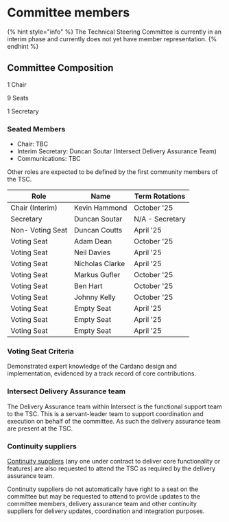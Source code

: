 # Committee members

{% hint style="info" %}
The Technical Steering Committee is currently in an interim phase and currently does not yet have member representation.&#x20;
{% endhint %}

## Committee Composition

1 Chair

9 Seats

1 Secretary

### Seated Members

* Chair: TBC
* Interim Secretary: Duncan Soutar (Intersect Delivery Assurance Team)
* Communications: TBC

Other roles are expected to be defined by the first community members of the TSC.&#x20;



| Role             | Name            | Term Rotations  |
| ---------------- | --------------- | --------------- |
| Chair (Interim)  | Kevin Hammond   | October '25     |
| Secretary        | Duncan Soutar   | N/A - Secretary |
| Non- Voting Seat | Duncan Coutts   | April '25       |
| Voting Seat      | Adam Dean       | October '25     |
| Voting Seat      | Neil Davies     | April '25       |
| Voting Seat      | Nicholas Clarke | April '25       |
| Voting Seat      | Markus Gufler   | October '25     |
| Voting Seat      | Ben Hart        | October '25     |
| Voting Seat      | Johnny Kelly    | October '25     |
| Voting Seat      | Empty Seat      | April '25       |
| Voting Seat      | Empty Seat      | April '25       |
| Voting Seat      | Empty Seat      | April '25       |

### Voting Seat Criteria

Demonstrated expert knowledge of the Cardano design and implementation, evidenced by a track record of core contributions.

### Intersect Delivery Assurance team

The Delivery Assurance team within Intersect is the functional support team to the TSC. This is a servant-leader team to support coordination and execution on behalf of the committee. As such the delivery assurance team are present at the TSC. &#x20;

### Continuity suppliers

[Continuity suppliers](https://www.intersectmbo.org/news/cardano-continuity) (any one under contract to deliver core functionality or features) are also requested to attend the TSC as required by the delivery assurance team.

Continuity suppliers do not automatically have right to a seat on the committee but may be requested to attend to provide updates to the committee members, delivery assurance team and other continuity suppliers for delivery updates, coordination and integration purposes.&#x20;



